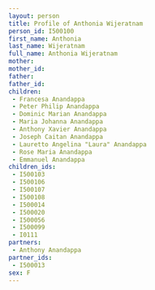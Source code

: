 ```yaml
---
layout: person
title: Profile of Anthonia Wijeratnam
person_id: I500100
first_name: Anthonia
last_name: Wijeratnam
full_name: Anthonia Wijeratnam
mother: 
mother_id: 
father: 
father_id: 
children:
 - Francesa Anandappa
 - Peter Philip Anandappa
 - Dominic Marian Anandappa
 - Maria Johanna Anandappa
 - Anthony Xavier Anandappa
 - Joseph Caitan Anandappa
 - Lauretto Angelina "Laura" Anandappa
 - Rose Maria Anandappa
 - Emmanuel Anandappa
children_ids:
 - I500103
 - I500106
 - I500107
 - I500108
 - I500014
 - I500020
 - I500056
 - I500099
 - I0111
partners:
 - Anthony Anandappa
partner_ids:
 - I500013
sex: F
---
```


